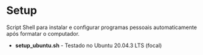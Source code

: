 # Setup
Script Shell para instalar e configurar programas pessoais automaticamente após formatar o computador.

- **setup_ubuntu.sh** - Testado no Ubuntu 20.04.3 LTS (focal)